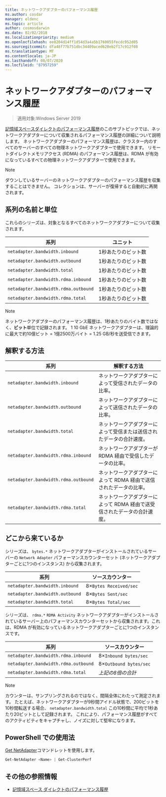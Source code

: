 ```yaml
---
title: ネットワークアダプターのパフォーマンス履歴
ms.author: cosdar
manager: eldenc
ms.topic: article
author: cosmosdarwin
ms.date: 02/02/2018
ms.localizationpriority: medium
ms.openlocfilehash: ee8204d14ff1d54d3a4a5b1760055fecdc952d05
ms.sourcegitcommit: dfa48f77b751dbc34409aced628eb2f17c912f08
ms.translationtype: MT
ms.contentlocale: ja-JP
ms.lasthandoff: 08/07/2020
ms.locfileid: "87957259"
---
```

# <a name="performance-history-for-network-adapters"></a>ネットワークアダプターのパフォーマンス履歴

> 適用対象:Windows Server 2019

[記憶域スペースダイレクトのパフォーマンス履歴](performance-history.md)のこのサブトピックでは、ネットワークアダプターについて収集されるパフォーマンス履歴の詳細について説明します。 ネットワークアダプターのパフォーマンス履歴は、クラスター内のすべてのサーバーのすべての物理ネットワークアダプターで使用できます。 リモートダイレクトメモリアクセス (RDMA) のパフォーマンス履歴は、RDMA が有効になっているすべての物理ネットワークアダプターで使用できます。

   > [!NOTE]
   > ダウンしているサーバーのネットワークアダプターのパフォーマンス履歴を収集することはできません。 コレクションは、サーバーが復帰すると自動的に再開されます。

## <a name="series-names-and-units"></a>系列の名前と単位

これらのシリーズは、対象となるすべてのネットワークアダプターについて収集されます。

| 系列                               | ユニット            |
|--------------------------------------|-----------------|
| `netadapter.bandwidth.inbound`       | 1秒あたりのビット数 |
| `netadapter.bandwidth.outbound`      | 1秒あたりのビット数 |
| `netadapter.bandwidth.total`         | 1秒あたりのビット数 |
| `netadapter.bandwidth.rdma.inbound`  | 1秒あたりのビット数 |
| `netadapter.bandwidth.rdma.outbound` | 1秒あたりのビット数 |
| `netadapter.bandwidth.rdma.total`    | 1秒あたりのビット数 |

   > [!NOTE]
   > ネットワークアダプターのパフォーマンス履歴は、1秒あたりのバイト数ではなく、**ビット**単位で記録されます。 1 10 GbE ネットワークアダプターは、理論的に最大で約10億ビット = 1億2500万バイト = 1.25 GB/秒を送受信できます。

## <a name="how-to-interpret"></a>解釈する方法

| 系列                               | 解釈する方法                                                      |
|--------------------------------------|-----------------------------------------------------------------------|
| `netadapter.bandwidth.inbound`       | ネットワークアダプターによって受信されたデータの比率。                         |
| `netadapter.bandwidth.outbound`      | ネットワークアダプターによって送信されたデータの比率。                             |
| `netadapter.bandwidth.total`         | ネットワークアダプターによって受信または送信されたデータの合計速度。           |
| `netadapter.bandwidth.rdma.inbound`  | ネットワークアダプターが RDMA 経由で受信したデータの比率。               |
| `netadapter.bandwidth.rdma.outbound` | ネットワークアダプターによって RDMA 経由で送信されたデータの比率。                   |
| `netadapter.bandwidth.rdma.total`    | ネットワークアダプターによって RDMA 経由で送受信されたデータの合計速度。 |

## <a name="where-they-come-from"></a>どこから来ているか

シリーズは、 `bytes.*` ネットワークアダプターがインストールされているサーバーの `Network Adapter` パフォーマンスカウンターセット (ネットワークアダプターごとに1つのインスタンス) から収集されます。

| 系列                           | ソースカウンター           |
|----------------------------------|--------------------------|
| `netadapter.bandwidth.inbound`   | 8×`Bytes Received/sec` |
| `netadapter.bandwidth.outbound`  | 8×`Bytes Sent/sec`     |
| `netadapter.bandwidth.total`     | 8×`Bytes Total/sec`    |

シリーズは、 `rdma.*` `RDMA Activity` ネットワークアダプターがインストールされているサーバー上のパフォーマンスカウンターセットから収集されます。これは、RDMA が有効になっているネットワークアダプターごとに1つのインスタンスです。

| 系列                               | ソースカウンター           |
|--------------------------------------|--------------------------|
| `netadapter.bandwidth.rdma.inbound`  | 8×`Inbound bytes/sec`  |
| `netadapter.bandwidth.rdma.outbound` | 8×`Outbound bytes/sec` |
| `netadapter.bandwidth.rdma.total`    | *上記の8倍の合計*   |

   > [!NOTE]
   > カウンターは、サンプリングされるのではなく、間隔全体にわたって測定されます。 たとえば、ネットワークアダプターが9秒間アイドル状態で、200ビットを10秒間転送する場合、 `netadapter.bandwidth.total` この10秒間に平均で1秒あたり20ビットとして記録されます。 これにより、パフォーマンス履歴がすべてのアクティビティをキャプチャし、ノイズに対して堅牢になります。

## <a name="usage-in-powershell"></a>PowerShell での使用法

[Get NetAdapter](/powershell/module/netadapter/get-netadapter)コマンドレットを使用します。

```PowerShell
Get-NetAdapter <Name> | Get-ClusterPerf
```

## <a name="additional-references"></a>その他の参照情報

- [記憶域スペース ダイレクトのパフォーマンス履歴](performance-history.md)
